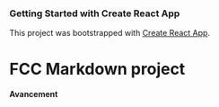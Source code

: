 ### Getting Started with Create React App

This project was bootstrapped with [Create React App](https://github.com/facebook/create-react-app).

# FCC Markdown project 

**Avancement**

